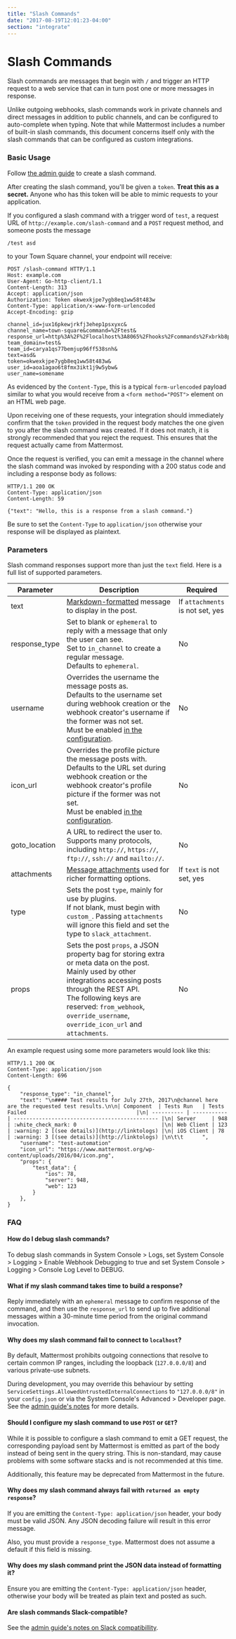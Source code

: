 ```yaml
---
title: "Slash Commands"
date: "2017-08-19T12:01:23-04:00"
section: "integrate"
---
```


# Slash Commands

Slash commands are messages that begin with `/` and trigger an HTTP request to a web service that can in turn post one or more messages in response.

Unlike outgoing webhooks, slash commands work in private channels and direct messages in addition to public channels, and can be configured to auto-complete when typing. Note that while Mattermost includes a number of built-in slash commands, this document concerns itself only with the slash commands that can be configured as custom integrations.


### Basic Usage

Follow [the admin guide](https://docs.mattermost.com/developer/slash-commands.html#custom-slash-command) to create a slash command. 

After creating the slash command, you'll be given a `token`. __Treat this as a secret.__ Anyone who has this token will be able to mimic requests to your application.

If you configured a slash command with a trigger word of `test`, a request URL of `http://example.com/slash-command` and a `POST` request method, and someone posts the message 

```
/test asd
``` 

to your Town Square channel, your endpoint will receive:

```http
POST /slash-command HTTP/1.1
Host: example.com
User-Agent: Go-http-client/1.1
Content-Length: 313
Accept: application/json
Authorization: Token okwexkjpe7ygb8eq1ww58t483w
Content-Type: application/x-www-form-urlencoded
Accept-Encoding: gzip

channel_id=jux16pkewjrkfj3ehep1psxyxc&
channel_name=town-square&command=%2Ftest&
response_url=http%3A%2F%2Flocalhost%3A8065%2Fhooks%2Fcommands%2Fxbrkb8p393gjpq5cawei7npije&
team_domain=test&
team_id=carya1qs77bemjup96ff538snh&
text=asd&
token=okwexkjpe7ygb8eq1ww58t483w&
user_id=aoa1agao6t8fmx3ikt1j9w5ybw&
user_name=somename
```

As evidenced by the `Content-Type`, this is a typical `form-urlencoded` payload similar to what you would receive from a `<form method="POST">` element on an HTML web page.

Upon receiving one of these requests, your integration should immediately confirm that the `token` provided in the request body matches the one given to you after the slash command was created. If it does not match, it is strongly recommended that you reject the request. This ensures that the request actually came from Mattermost.

Once the request is verified, you can emit a message in the channel where the slash command was invoked by responding with a 200 status code and including a response body as follows:

```http
HTTP/1.1 200 OK
Content-Type: application/json
Content-Length: 59

{"text": "Hello, this is a response from a slash command."}
```

Be sure to set the `Content-Type` to `application/json` otherwise your response will be displayed as plaintext.

### Parameters

Slash command responses support more than just the `text` field. Here is a full list of supported parameters.

| Parameter | Description | Required |
|---|---|---|
| text | [Markdown-formatted](https://docs.mattermost.com/help/messaging/formatting-text.html) message to display in the post. | If `attachments` is not set, yes |
| response\_type | Set to blank or `ephemeral` to reply with a message that only the user can see. <br> Set to `in_channel` to create a regular message.<br> Defaults to `ephemeral`. | No |
| username | Overrides the username the message posts as.<br> Defaults to the username set during webhook creation or the webhook creator's username if the former was not set.<br> Must be enabled [in the configuration](https://docs.mattermost.com/administration/config-settings.html#enable-integrations-to-override-usernames). | No |
| icon\_url | Overrides the profile picture the message posts with.<br> Defaults to the URL set during webhook creation or the webhook creator's profile picture if the former was not set.<br> Must be enabled [in the configuration](https://docs.mattermost.com/administration/config-settings.html#enable-integrations-to-override-profile-picture-icons). | No |
| goto\_location | A URL to redirect the user to. Supports many protocols, including `http://`, `https://`, `ftp://`, `ssh://` and `mailto://`.| No |
| attachments | [Message attachments](https://docs.mattermost.com/developer/message-attachments.html) used for richer formatting options. | If `text` is not set, yes |
| type | Sets the post `type`, mainly for use by plugins.<br> If not blank, must begin with `custom_`. Passing `attachments` will ignore this field and set the type to `slack_attachment`. | No |
| props | Sets the post `props`, a JSON property bag for storing extra or meta data on the post.<br> Mainly used by other integrations accessing posts through the REST API.<br> The following keys are reserved: `from_webhook`, `override_username`, `override_icon_url` and `attachments`. | No |

An example request using some more parameters would look like this:

```http
HTTP/1.1 200 OK
Content-Type: application/json
Content-Length: 696

{
    "response_type": "in_channel",
    "text": "\n#### Test results for July 27th, 2017\n@channel here are the requested test results.\n\n| Component  | Tests Run   | Tests Failed                                   |\n| ---------- | ----------- | ---------------------------------------------- |\n| Server     | 948         | :white_check_mark: 0                           |\n| Web Client | 123         | :warning: 2 [(see details)](http://linktologs) |\n| iOS Client | 78          | :warning: 3 [(see details)](http://linktologs) |\n\t\t      ",
    "username": "test-automation"
    "icon_url": "https://www.mattermost.org/wp-content/uploads/2016/04/icon.png",
    "props": {
        "test_data": {
            "ios": 78,
            "server": 948,
            "web": 123
        }
    },
}
```

### FAQ

#### How do I debug slash commands?

To debug slash commands in System Console > Logs, set System Console > Logging > Enable Webhook Debugging to true and set System Console > Logging > Console Log Level to DEBUG.

#### What if my slash command takes time to build a response?

Reply immediately with an `ephemeral` message to confirm response of the command, and then use the `response_url` to send up to five additional messages within a 30-minute time period from the original command invocation.

#### Why does my slash command fail to connect to `localhost`?

By default, Mattermost prohibits outgoing connections that resolve to certain common IP ranges, including the loopback (`127.0.0.0/8`) and various private-use subnets.

During development, you may override this behaviour by setting `ServiceSettings.AllowedUntrustedInternalConnections` to `"127.0.0.0/8"` in your `config.json` or via the System Console's Advanced > Developer page. See the [admin guide's notes](https://docs.mattermost.com/administration/config-settings.html#allow-untrusted-internal-connections-to) for more details.

#### Should I configure my slash command to use `POST` or `GET`?

While it is possible to configure a slash command to emit a GET request, the corresponding payload sent by Mattermost is emitted as part of the body instead of being sent in the query string. This is non-standard, may cause problems with some software stacks and is not recommended at this time. 

Additionally, this feature may be deprecated from Mattermost in the future.

#### Why does my slash command always fail with `returned an empty response`?

If you are emitting the `Content-Type: application/json` header, your body must be valid JSON. Any JSON decoding failure will result in this error message.

Also, you must provide a `response_type`. Mattermost does not assume a default if this field is missing.

#### Why does my slash command print the JSON data instead of formatting it?

Ensure you are emitting the `Content-Type: application/json` header, otherwise your body will be treated as plain text and posted as such.

#### Are slash commands Slack-compatible?

See the [admin guide's notes on Slack compatibillity](https://docs.mattermost.com/developer/slash-commands.html#slack-compatibility).





